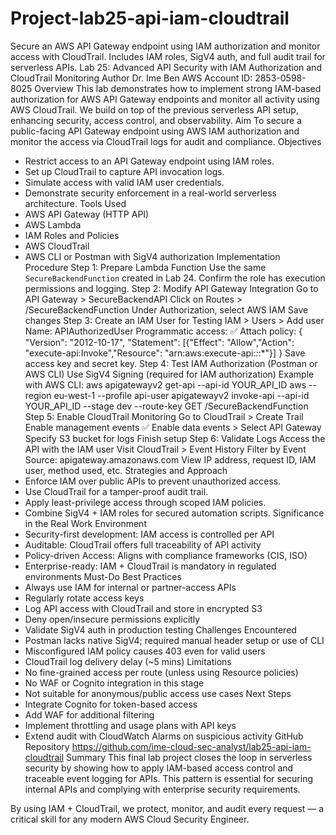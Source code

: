# Project-lab25-api-iam-cloudtrail
Secure an AWS API Gateway endpoint using IAM authorization and monitor access with CloudTrail. Includes IAM roles, SigV4 auth, and full audit trail for serverless APIs.
Lab 25: Advanced API Security with IAM Authorization and CloudTrail Monitoring
Author
Dr. Ime Ben
AWS Account ID: 2853-0598-8025
Overview
This lab demonstrates how to implement strong IAM-based authorization for AWS API Gateway endpoints and monitor all activity using AWS CloudTrail. 
We build on top of the previous serverless API setup, enhancing security, access control, and observability.
Aim
To secure a public-facing API Gateway endpoint using AWS IAM authorization and monitor the access via CloudTrail logs for audit and compliance.
Objectives
- Restrict access to an API Gateway endpoint using IAM roles.
- Set up CloudTrail to capture API invocation logs.
- Simulate access with valid IAM user credentials.
- Demonstrate security enforcement in a real-world serverless architecture.
Tools Used
- AWS API Gateway (HTTP API)
- AWS Lambda
- IAM Roles and Policies
- AWS CloudTrail
- AWS CLI or Postman with SigV4 authorization
Implementation Procedure
Step 1: Prepare Lambda Function
Use the same `SecureBackendFunction` created in Lab 24. Confirm the role has execution permissions and logging.
Step 2: Modify API Gateway Integration
Go to API Gateway > SecureBackendAPI
Click on Routes > /SecureBackendFunction
Under Authorization, select AWS IAM
Save changes
Step 3: Create an IAM User for Testing
IAM > Users > Add user
Name: APIAuthorizedUser
Programmatic access: ✅
Attach policy:
{
"Version": "2012-10-17",
"Statement": [{"Effect": "Allow","Action": "execute-api:Invoke","Resource": "arn:aws:execute-api:*:*:*"}]
}
Save access key and secret key.
Step 4: Test IAM Authorization (Postman or AWS CLI)
Use SigV4 Signing (required for IAM authorization)
Example with AWS CLI:
aws apigatewayv2 get-api --api-id YOUR_API_ID
aws --region eu-west-1 --profile api-user apigatewayv2 invoke-api --api-id YOUR_API_ID --stage dev --route-key GET /SecureBackendFunction
Step 5: Enable CloudTrail Monitoring
Go to CloudTrail > Create Trail
Enable management events ✅
Enable data events > Select API Gateway
Specify S3 bucket for logs
Finish setup
Step 6: Validate Logs
Access the API with the IAM user
Visit CloudTrail > Event History
Filter by Event Source: apigateway.amazonaws.com
View IP address, request ID, IAM user, method used, etc.
Strategies and Approach
- Enforce IAM over public APIs to prevent unauthorized access.
- Use CloudTrail for a tamper-proof audit trail.
- Apply least-privilege access through scoped IAM policies.
- Combine SigV4 + IAM roles for secured automation scripts.
Significance in the Real Work Environment
- Security-first development: IAM access is controlled per API
- Auditable: CloudTrail offers full traceability of API activity
- Policy-driven Access: Aligns with compliance frameworks (CIS, ISO)
- Enterprise-ready: IAM + CloudTrail is mandatory in regulated environments
Must-Do Best Practices
- Always use IAM for internal or partner-access APIs
- Regularly rotate access keys
- Log API access with CloudTrail and store in encrypted S3
- Deny open/insecure permissions explicitly
- Validate SigV4 auth in production testing
Challenges Encountered
- Postman lacks native SigV4; required manual header setup or use of CLI
- Misconfigured IAM policy causes 403 even for valid users
- CloudTrail log delivery delay (~5 mins)
Limitations
- No fine-grained access per route (unless using Resource policies)
- No WAF or Cognito integration in this stage
- Not suitable for anonymous/public access use cases
Next Steps
- Integrate Cognito for token-based access
- Add WAF for additional filtering
- Implement throttling and usage plans with API keys
- Extend audit with CloudWatch Alarms on suspicious activity
GitHub Repository
https://github.com/ime-cloud-sec-analyst/lab25-api-iam-cloudtrail
Summary
This final lab project closes the loop in serverless security by showing how to apply IAM-based access control and traceable event logging for APIs. This pattern is essential for securing internal APIs and complying with enterprise security requirements.

By using IAM + CloudTrail, we protect, monitor, and audit every request — a critical skill for any modern AWS Cloud Security Engineer.
